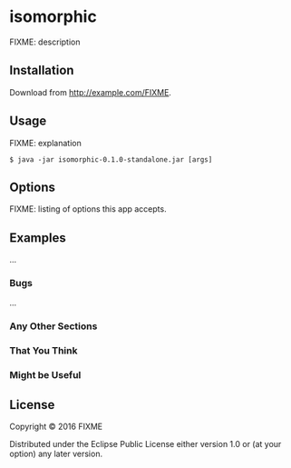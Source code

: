 # isomorphic

FIXME: description

## Installation

Download from http://example.com/FIXME.

## Usage

FIXME: explanation

    $ java -jar isomorphic-0.1.0-standalone.jar [args]

## Options

FIXME: listing of options this app accepts.

## Examples

...

### Bugs

...

### Any Other Sections
### That You Think
### Might be Useful

## License

Copyright © 2016 FIXME

Distributed under the Eclipse Public License either version 1.0 or (at
your option) any later version.
